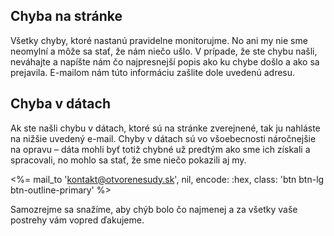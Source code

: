 ## Chyba na stránke

Všetky chyby, ktoré nastanú pravidelne monitorujme. No ani my nie sme neomylní
a môže sa stať, že nám niečo ušlo. V prípade, že ste chybu našli, neváhajte a
napíšte nám čo najpresnejší popis ako ku chybe došlo a ako sa prejavila.
E-mailom nám túto informáciu zašlite dole uvedenú adresu.

## Chyba v dátach

Ak ste našli chybu v dátach, ktoré sú na stránke zverejnené, tak ju
nahláste na nižšie uvedený e-mail. Chyby v dátach sú vo všoebecnosti
náročnejšie na opravu &ndash; dáta mohli byť totiž chybné už predtým
ako sme ich získali a spracovali, no mohlo sa stať, že sme niečo pokazili
aj my.

<%= mail_to 'kontakt@otvorenesudy.sk', nil, encode: :hex, class: 'btn btn-lg btn-outline-primary' %>

Samozrejme sa snažíme, aby chýb bolo čo najmenej a za všetky vaše postrehy
vám vopred ďakujeme.
